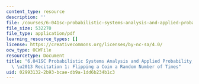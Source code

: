 ```yaml
---
content_type: resource
description: ''
file: /courses/6-041sc-probabilistic-systems-analysis-and-applied-probability-fall-2013/029931322b93bcaedb9a1dd6b234b1c3_MIT6_041SCF13_No_16_Ch1_FlipCoinRandomNumber_300k.pdf
file_size: 532270
file_type: application/pdf
learning_resource_types: []
license: https://creativecommons.org/licenses/by-nc-sa/4.0/
ocw_type: OCWFile
resourcetype: Document
title: "6.041SC Probabilistic Systems Analysis and Applied Probability, Fall 2013Transcript\
  \ \u2013 Recitation 1: Flipping a Coin a Random Number of Times"
uid: 02993132-2b93-bcae-db9a-1dd6b234b1c3
---
```

